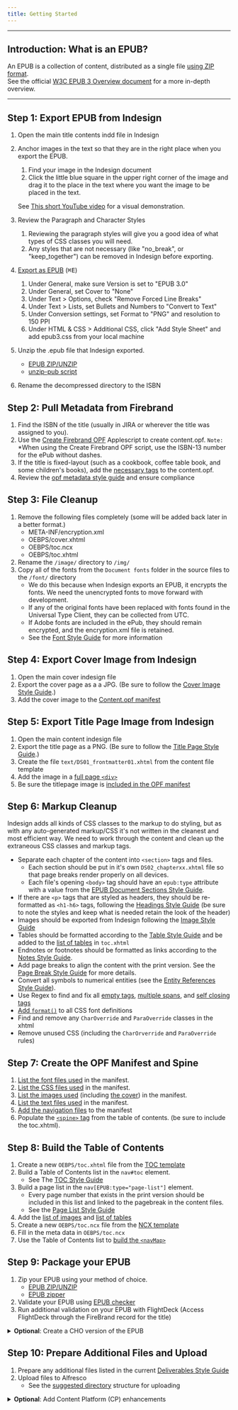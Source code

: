 ```yaml
---
title: Getting Started
---
```

<hr />

## Introduction: What is an EPUB?
An EPUB is a collection of content, distributed as a single file [using ZIP format](https://www.w3.org/publishing/EPUB32/EPUB-overview.html#sec-container).  
See the official [W3C EPUB 3 Overview document](https://www.w3.org/publishing/EPUB32/EPUB-overview.html) for a more in-depth overview.

<hr />

## Step 1: Export EPUB from Indesign
1. Open the main title contents indd file in Indesign
2. Anchor images in the text so that they are in the right place when you export the EPUB.
    1. Find your image in the Indesign document
    2. Click the little blue square in the upper right corner of the image and drag it to the place in the text where you want the image to be placed in the text.
    
    <aside class="notice">
    
    See [This short YouTube video](https://www.youtube.com/watch?v=5eEp6uIIjII) for a visual demonstration.
    
    </aside>
3. Review the Paragraph and Character Styles
    1. Reviewing the paragraph styles will give you a good idea of what types of CSS classes you will need.
    2. Any styles that are not necessary (like "no_break", or "keep_together") can be removed in Indesign before exporting.
4. [Export as EPUB](https://helpx.adobe.com/indesign/using/export-content-epub-cc.html#export-to-epub) (<kbd>&#8984;E</kbd>)
    1. Under General, make sure Version is set to "EPUB 3.0"
    2. Under General, set Cover to "None"
    3. Under Text > Options, check "Remove Forced Line Breaks"
    4. Under Text > Lists, set Bullets and Numbers to "Convert to Text"
    5. Under Conversion settings, set Format to "PNG" and resolution to 150 PPI
    6. Under HTML & CSS > Additional CSS, click "Add Style Sheet" and add epub3.css from your local machine
5. Unzip the .epub file that Indesign exported.  
	- [EPUB ZIP/UNZIP](/process/tools-setting-your-machine-and-software#ePub-Zip-Unzip-2-0-1)
	- [unzip-pub script](https://gist.github.com/codingChewie/fe194f5064084d15c6a562ede1487f85)
6. Rename the decompressed directory to the ISBN

## Step 2: Pull Metadata from Firebrand
1. Find the ISBN of the title (usually in JIRA or wherever the title was assigned to you).
2. Use the [Create Firebrand OPF](/assets/Downloads/Create_Firebrand_OPF.zip) Applescript to create content.opf. `Note:` *When using the Create Firebrand OPF script, use the ISBN-13 number for the ePub without dashes.
3. If the title is fixed-layout (such as a cookbook, coffee table book, and some children's books), add the [necessary tags](/code/opf_format.html#Fixed-Layout-MetaData) to the content.opf.
4. Review the [opf metadata style guide](/code/opf_format.html#OPF-Metadata) and ensure compliance

## Step 3: File Cleanup
1. Remove the following files completely (some will be added back later in a better format.)
	- META-INF/encryption.xml
	- OEBPS/cover.xhtml
	- OEBPS/toc.ncx
	- OEBPS/toc.xhtml
2. Rename the `/image/` directory to `/img/`
3. Copy all of the fonts from the `Document fonts` folder in the source files to the `/font/` directory
	- We do this because when Indesign exports an EPUB, it encrypts the fonts. We need the unencrypted fonts to move forward with development.
	- If any of the original fonts have been replaced with fonts found in the Universal Type Client, they can be collected from UTC.
	- If Adobe fonts are included in the ePub, they should remain encrypted, and the encryption.xml file is retained.
	- See the [Font Style Guide](/process/fonts.html) for more information

## Step 4: Export Cover Image from Indesign
1. Open the main cover indesign file
2. Export the cover page as a a JPG. (Be sure to follow the [Cover Image Style Guide](/code/structural_types.html#Cover-Image).)
3. Add the cover image to the [Content.opf manifest](/code/opf_format.html#Cover-Image-Manifest)

## Step 5: Export Title Page Image from Indesign
1. Open the main content indesign file
2. Export the title page as a PNG. (Be sure to follow the [Title Page Style Guide](/code/structural_types.html#Title-Page).)
3. Create the file `text/DS01_frontmatter01.xhtml` from the content file template
4. Add the image in a [full page `<div>`](/css_lib/figures.html#Full-Page-Image)
5. Be sure the titlepage image is [included in the OPF manifest](/code/opf_format.html#Image-Manifest)

## Step 6: Markup Cleanup
Indesign adds all kinds of CSS classes to the markup to do styling, but as with any auto-generated markup/CSS it's not written in the cleanest and most efficient way. We need to work through the content and clean up the extraneous CSS classes and markup tags.
- Separate each chapter of the content into `<section>` tags and files.
	- Each section should be put in it's own `DS02_chapterxx.xhtml` file so that page breaks render properly on all devices.
	- Each file's opening `<body>` tag should have an `epub:type` attribute with a value from the [EPUB Document Sections Style Guide](https://style.bhdirect-ebooks.org/code/semantics.html#Document-Sections).
- If there are `<p>` tags that are styled as headers, they should be re-formatted as `<h1-h6>` tags, following the [Headings Style Guide](https://style.bhdirect-ebooks.org/code/structural_types.html#Headings) (be sure to note the styles and keep what is needed retain the look of the header)
- Images should be exported from Indesign following the [Image Style Guide](/process/images.html)
- Tables should be formatted according to the [Table Style Guide](/code/general_types.html#Tables) and be added to the [list of tables](/code/navigation.html#toc-xhtml-List-of-Tables) in `toc.xhtml`
- Endnotes or footnotes should be formatted as links according to the [Notes Style Guide](/code/structural_types.html#Notes).
- Add page breaks to align the content with the print version. See the [Page Break Style Guide](/code/structural_types.html#Page-Breaks) for more details.
- Convert all symbols to numerical entities (see the [Entity References Style Guide](/code/html_style.html#Entity-References)).
- Use Regex to find and fix all [empty tags](/process/regex-library.html#Remove-Empty-Spans), [multiple spans](/process/regex-library.html#Span-Combine-1), and [self closing tags](/code/html_style.html#Self-Closing-Tags)
- [Add `format()`](/code/css_style.html#CSS-Font-Declarations) to all CSS font definitions
- Find and remove any `CharOverride` and `ParaOverride` classes in the xhtml
- Remove unused CSS (including the `CharOrverride` and `ParaOverride` rules)

## Step 7: Create the OPF Manifest and Spine
1. [List the font files used](/code/opf_format.html#Font-Manifest) in the manifest.
2. [List the CSS files used](/code/opf_format.html#CSS-Manifest) in the manifest.
3. [List the images used](/code/opf_format.html#Image-Manifest) (including [the cover](/code/opf_format.html#Cover-Image-Manifest)) in the manifest.
4. [List the text files used](/code/opf_format.html#Text-XHTML-Manifest) in the manifest.
5. [Add the navigation files](/code/opf_format.html#Navigation-Manifest) to the manifest
5. Populate the [`<spine>` tag](/code/opf_format.html#OPF-Spine) from the table of contents. (be sure to include the toc.xhtml).

## Step 8: Build the Table of Contents
1. Create a new `OEBPS/toc.xhtml` file from the [TOC template](/code/navigation.html#toc-xhtml)
2. Build a Table of Contents list in the `nav#toc` element.
	- See The [TOC Style Guide](/code/navigation.html#toc-xhtml)
3. Build a page list in the `nav[EPUB:type="page-list"]` element.
	- Every page number that exists in the print version should be included in this list and linked to the pagebreak in the content files.
	- See the [Page List Style Guide](/code/navigation.html#toc-xhtml-Page-List)
4. Add the [list of images](/code/navigation.html#toc-xhtml-List-of-Images) and [list of tables](/code/navigation.html#toc-xhtml-List-of-Tables)
5. Create a new `OEBPS/toc.ncx` file from the [NCX template](/code/navigation.html#toc-ncx)
6. Fill in the meta data in `OEBPS/toc.ncx`
7. Use the Table of Contents list to [build the `<navMap>`](/code/navigation.html#toc-ncx)

## Step 9: Package your EPUB
1. Zip your EPUB using your method of choice.
	- [EPUB ZIP/UNZIP](https://style.bhdirect-ebooks.org/process/tools-setting-your-machine-and-software#ePub-Zip-Unzip-2-0-1)
	- [EPUB zipper](https://github.com/epubknowledge/scripts/tree/main/guidelines/epub-zipper)  
2. Validate your EPUB using [EPUB checker](https://lifewaychristianresources.sharepoint.com/:u:/s/PETMicrosoftTestTeam/EamNiErSJoVIig_-X-uwVhAB0Iy06FANtEXZTxF2KdLkbg?e=WJqAFt)
3. Run additional validation on your EPUB with FlightDeck (Access FlightDeck through the FireBrand record for the title)

<details close>
	<summary><strong>Optional</strong>: Create a CHO version of the EPUB</summary>
	<ol>
		<li>Copy the EPUB directory and rename to the CHO version ISBN</li>
		<li>Replace the ISBN in all locations in the EPUB (content.opf, toc.ncx, copyright page, etc.)</li>
		<li>Make sure that the LIN is listed properly on the copyright page</li>
		<li>Zip the CHO version as a separate EPUB to upload</li>
	</ol>
</details>


## Step 10: Prepare Additional Files and Upload
1. Prepare any additional files listed in the current [Deliverables Style Guide](/process/deliverables.html)
2. Upload files to Alfresco
	- See the [suggested directory](https://epubknowledge.com/docs/file-structure#uploading-source-files) structure for uploading

<details close>
	<summary><strong>Optional</strong>: Add Content Platform (CP) enhancements</summary>
	<ol>
		<li>Login to Content Platform with your LifeWay ID using the following URL: <a href="https://content.lifeway.com/">https://content.lifeway.com/</a> (Must be on VPN)</li>
		<li>Search for the specific title by ISBN, GUID, LIN, or Title using the search box/drop-down in the top left of the screen. <img src="/assets/images/contentplatform/image3.png" alt="Search Feature" /></li>
		<li>Click on the title needing enhancement and select the <em>Enhance Content</em> button from the modal window. <img src="/assets/images/contentplatform/image6.png" alt="Enhance Content Button" /></li>
		<li>A new browser window will open displaying the ePub itself with options at the top. Begin by selecting <em>Workbook</em> from the drop-down menu. <img src="/assets/images/contentplatform/image2.png" alt="Index Dropdown" /></li>
		<li>Next, choose the chapter that you want to begin enhancing by using the TOC on the left. When you’re ready to begin, click the rectangular button next to the drop-down menu. <img src="/assets/images/contentplatform/image1.png" alt="Question Button" /></li>
		<li>To create a workbook enhancement, select a question in the body of the text. Once the text is selected a new modal window will appear on the left side of the screen. Click the Save button and an icon will appear after the selected text indicating a workbook enhancement has been added. <img src="/assets/images/contentplatform/image7.png" alt="Save Question Modal" /></li>
		<li>Once you’ve finished and are ready to move on to the next chapter, click the small rectangular icon next to the drop-down menu at the top. This will allow you to access the TOC to move to the next chapter needing enhancements. <img src="/assets/images/contentplatform/image1.png" alt="Add Question Button" /></li>
		<li>If you need to delete an individual enhancement, click on the enhancement icon in the body of the text and click <em>Delete</em>. The icon should no longer be visible in the content. <img src="/assets/images/contentplatform/image8.png" alt="Delete Question Button" /></li>
		<li>When all the enhancements have been made for a title, click the orange <em>Workbook</em> button (which is the drop-down). This should change the color to green indicating the status has successfully changed in Content Platform. <img src="/assets/images/contentplatform/image5.png" alt="Save Workbook Button" /></li>
	</ol>
</details>